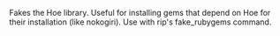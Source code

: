 Fakes the Hoe library. Useful for installing gems that depend on Hoe
for their installation (like nokogiri). Use with rip's fake_rubygems
command.
